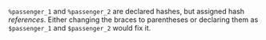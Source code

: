 `%passenger_1` and `%passenger_2` are declared hashes, but assigned hash *references*.
Either changing the braces to parentheses or declaring them as `$passenger_1` and `$passenger_2` would fix it.